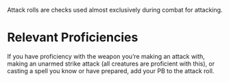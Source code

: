 Attack rolls are checks used almost exclusively during combat for attacking.
# Relevant Proficiencies
If you have proficiency with the weapon you’re making an attack with, making an unarmed strike attack (all creatures are proficient with this), or casting a spell you know or have prepared, add your PB to the attack roll.
